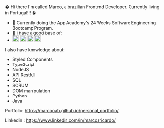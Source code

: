 � Hi there I'm called Marco, a brazilian Frontend Developer. Currently living in Portugal!!! �




- 🔭 Currently doing the App Academy's 24 Weeks Software Engineering Bootcamp Program.
- 🌱 I have a good base of: 
- <img src="https://cdn.jsdelivr.net/gh/devicons/devicon/icons/html5/html5-original.svg" height="20px" width="20px"/> <img src="https://cdn.jsdelivr.net/gh/devicons/devicon/icons/css3/css3-original.svg" height="20px" width="20px" /> <img src="https://cdn.jsdelivr.net/gh/devicons/devicon/icons/javascript/javascript-original.svg" height="20px" width="20px" /> <img src="https://cdn.jsdelivr.net/gh/devicons/devicon/icons/react/react-original.svg" height="20px" width="20px" /> 

I also have knowledge about:

- Styled Components
- TypeScript
- NodeJS
- API Restfull
- SQL
- SCRUM 
- DOM manipulation
- Python
- Java


Portfolio: https://marcooab.github.io/personal_portfolio/

Linkedin : https://www.linkedin.com/in/marcoaricardo/
